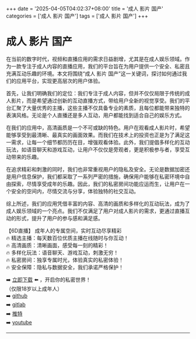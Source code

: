 +++
date = '2025-04-05T04:02:37+08:00'
title = '成人 影片 国产'
categories = ['成人 影片 国产']
tags = ['成人 影片 国产']
+++

# 成人 影片 国产

在当前的数字时代，视频和直播应用的需求日益剧增，尤其是在成人娱乐领域。作为一款专注于成人内容的直播应用，我们的平台旨在为用户提供一个安全、私密且充满互动乐趣的环境。本文将围绕“成人 影片 国产”这一关键词，探讨如何通过我们的应用平台，实现更高层次的用户体验。

首先，让我们明确我们的定位：我们专注于成人内容，但并不仅仅局限于传统的成人影片，而是希望通过创新的互动直播方式，带给用户全新的视觉享受。我们的平台汇聚了大量优秀的主播，这些主播不仅具备专业的素质，且每位都能带来独特的表演风格。无论是个人直播还是多人互动，用户都能找到适合自己的娱乐方式。

在我们的应用中，高清画质是一个不可或缺的特色。用户在观看成人影片时，希望能够享受到最清晰、最真实的画面效果。而我们在技术上的投资也正是为了满足这一需求，让每一个细节都历历在目，增强观看体验。此外，我们提倡多样化的互动玩法，如语音聊天和游戏互动，让用户不仅仅是旁观者，更是积极参与者，享受互动带来的乐趣。

在追求精彩和刺激的同时，我们也非常重视用户的隐私及安全。无论是数据加密还是用户信息保护，我们都采取了一系列严密的措施，确保用户能够在私密环境中自由探索，尽情享受成年的乐趣。因此，我们的私密房间功能应运而生，让用户在一个安全的空间内，尽情交流与分享，体验独特的社交互动。

综上所述，我们的应用凭借丰富的内容、高清的画质和多样化的互动玩法，成为了成人娱乐领域的一个亮点。我们不仅满足了用户对成人影片的需求，更通过直播互动的形式，提升了用户的参与感和满足感。

【6D直播】
成年人的专属空间，实时互动尽享精彩  
🔥 精选主播：每天数百位优质主播在线随时与你互动！  
🔥 高清画质：清晰画面，感受每一刻的精彩！  
🔥 多样化玩法：语音聊天、游戏互动，刺激无穷！  
🔥 私密房间：独享专属时光，体验真实的私密体验！  
🔥 安全保障：隐私与数据安全，我们承诺严格保护！  

➡️ [立即下载](https://down123.s3.ap-east-1.amazonaws.com/down/down.html?channelCode=blog) ⬅️ ，开启你的私密世界！  
（仅限18岁以上成年人）  
➡️ [github](https://aldult-live.github.io/)  
➡️ [gitlab](https://seo-09598d.gitlab.io/)  
➡️ [推特](https://x.com/wegame33)  
➡️ [youtube](https://www.youtube.com/@6Dlive)

---
